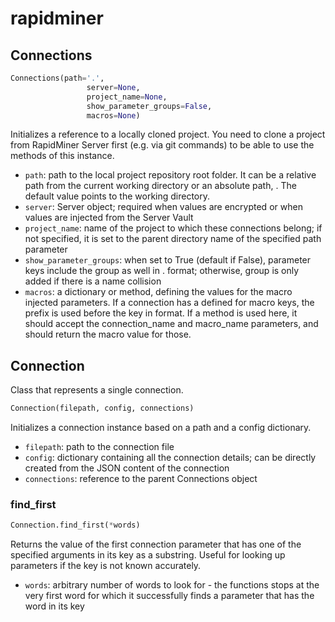 
# rapidminer


## Connections


```python
Connections(path='.',
                 server=None,
                 project_name=None,
                 show_parameter_groups=False,
                 macros=None)
```

Initializes a reference to a locally cloned project. You need to clone a project from RapidMiner Server first (e.g. via git commands) to be able to use the methods of this instance.

- `path`: path to the local project repository root folder. It can be a relative path from the current working directory or an absolute path, . The default value points to the working directory.
- `server`: Server object; required when values are encrypted or when values are injected from the Server Vault
- `project_name`: name of the project to which these connections belong; if not specified, it is set to the parent directory name of the specified path parameter
- `show_parameter_groups`: when set to True (default if False), parameter keys include the group as well in <group>.<key> format; otherwise, group is only added if there is a name collision
- `macros`: a dictionary or method, defining the values for the macro injected parameters. If a connection has a <prefix> defined for macro keys, the prefix is used before the key in <prefi><original key> format. If a method is used here, it should accept the connection_name and macro_name parameters, and should return the macro value for those.


## Connection

Class that represents a single connection.



```python
Connection(filepath, config, connections)
```

Initializes a connection instance based on a path and a config dictionary.

- `filepath`: path to the connection file
- `config`: dictionary containing all the connection details; can be directly created from the JSON content of the connection
- `connections`: reference to the parent Connections object


### find_first
```python
Connection.find_first(*words)
```

Returns the value of the first connection parameter that has one of the specified arguments in its key as a substring. Useful for looking up parameters if the key is not known accurately.

- `words`: arbitrary number of words to look for - the functions stops at the very first word for which it successfully finds a parameter that has the word in its key
